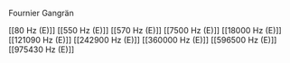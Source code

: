 Fournier Gangrän

[[80 Hz (E)]]
[[550 Hz (E)]]
[[570 Hz (E)]]
[[7500 Hz (E)]]
[[18000 Hz (E)]]
[[121090 Hz (E)]]
[[242900 Hz (E)]]
[[360000 Hz (E)]]
[[596500 Hz (E)]]
[[975430 Hz (E)]]